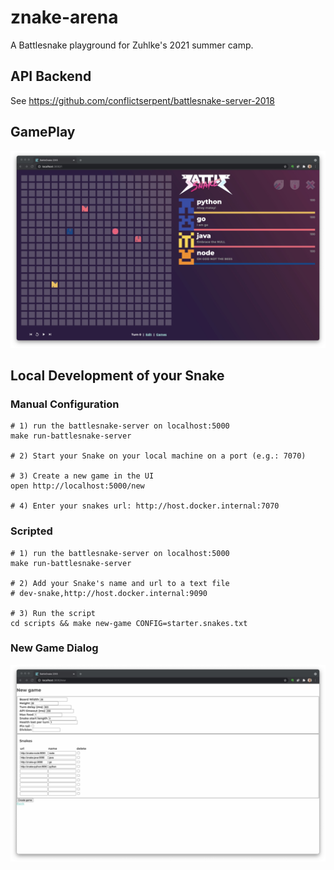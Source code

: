 # znake-arena

A Battlesnake playground for Zuhlke's 2021 summer camp.

## API Backend

See https://github.com/conflictserpent/battlesnake-server-2018

## GamePlay

![battlesnake-uis](screenshot-game.jpg)

## Local Development of your Snake

### Manual Configuration

```shell
# 1) run the battlesnake-server on localhost:5000
make run-battlesnake-server

# 2) Start your Snake on your local machine on a port (e.g.: 7070)

# 3) Create a new game in the UI
open http://localhost:5000/new

# 4) Enter your snakes url: http://host.docker.internal:7070 
```

### Scripted

```shell
# 1) run the battlesnake-server on localhost:5000
make run-battlesnake-server

# 2) Add your Snake's name and url to a text file 
# dev-snake,http://host.docker.internal:9090

# 3) Run the script
cd scripts && make new-game CONFIG=starter.snakes.txt
```

### New Game Dialog

![battlesnake-uis](screenshot-new-game.jpg)
